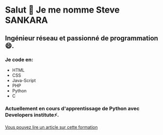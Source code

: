 # Salut 👋 Je me nomme Steve SANKARA
## Ingénieur réseau et passionné de programmation😄.
### Je code en:
- HTML
- CSS
- Java-Script 
- PHP
- Python
- C

### Actuellement en cours d'apprentissage de Python avec Developers institute⚡.

[Vous pouvez lire un article sur cette formation](https://stvsank.medium.com/lunivers-merveilleux-de-la-programmation-d%C3%A9couverte-de-developers-institute-di-51c2d1aaa100)
<!--
**stvsank/stvsank** is a ✨ _special_ ✨ repository because its `README.md` (this file) appears on your GitHub profile.

Here are some ideas to get you started:

- 🔭 I’m currently working on ...
- 🌱 I’m currently learning ...
- 👯 I’m looking to collaborate on ...
- 🤔 I’m looking for help with ...
- 💬 Ask me about ...
- 📫 How to reach me: ...
-  Pronouns: ...
-  Fun fact: ...
-->

